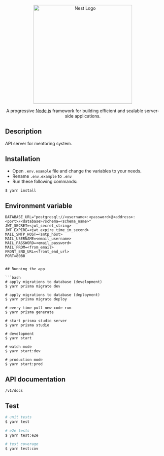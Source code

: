 <p align="center">
  <a href="https://nestjs.com/" target="blank"><img src="https://nestjs.com/img/logo_text.svg" width="320" alt="Nest Logo" /></a>
</p>

[circleci-image]: https://img.shields.io/circleci/build/github/nestjs/nest/master?token=abc123def456
[circleci-url]: https://circleci.com/gh/nestjs/nest

  <p align="center">A progressive <a href="https://nodejs.org" target="_blank">Node.js</a> framework for building efficient and scalable server-side applications.</p>
    <p align="center">

## Description

API server for mentoring system.

## Installation

- Open `.env.example` file and change the variables to your needs.
- Rename `.env.example` to `.env`
- Run these following commands:

```bash
$ yarn install
```

## Environment variable

```
DATABASE_URL="postgresql://<username>:<password>@<address>:<port>/<database>?schema=<schema_name>"
JWT_SECRET=<jwt_secret_string>
JWT_EXPIRE=<jwt_expire_time_in_second>
MAIL_SMTP_HOST=<smtp_host>
MAIL_USERNAME=<email_username>
MAIL_PASSWORD=<email_password>
MAIL_FROM=<from_email>
FRONT_END_URL=<front_end_url>
PORT=8080
```

```

## Running the app

```bash
# apply migrations to database (development)
$ yarn prisma migrate dev

# apply migrations to database (deployment)
$ yarn prisma migrate deploy

# every time pull new code run
$ yarn prisma generate

# start prisma studio server
$ yarn prisma studio

# development
$ yarn start

# watch mode
$ yarn start:dev

# production mode
$ yarn start:prod
```

## API documentation

`/v1/docs`

## Test

```bash
# unit tests
$ yarn test

# e2e tests
$ yarn test:e2e

# test coverage
$ yarn test:cov
```
